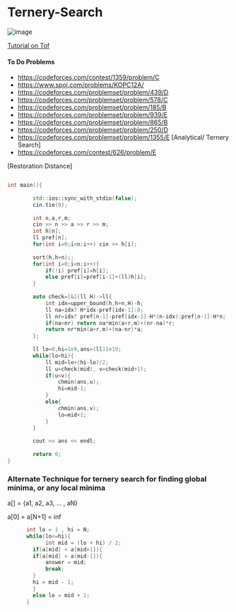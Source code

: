 # Ternery-Search

![image](https://user-images.githubusercontent.com/21307343/142763401-0d3203ac-3e72-4e29-a04f-a4ee820de117.png)

[Tutorial on Tof](https://codeforces.com/blog/entry/60702)

#### To Do Problems

* https://codeforces.com/contest/1359/problem/C
* https://www.spoj.com/problems/KOPC12A/
* https://codeforces.com/problemset/problem/439/D
* https://codeforces.com/problemset/problem/578/C
* https://codeforces.com/problemset/problem/185/B
* https://codeforces.com/problemset/problem/939/E
* https://codeforces.com/problemset/problem/865/B
* https://codeforces.com/problemset/problem/250/D
* https://codeforces.com/problemset/problem/1355/E [Analytical/ Ternery Search]
* https://codeforces.com/contest/626/problem/E


[Restoration Distance] 	

```cpp

int main(){
		
		std::ios::sync_with_stdio(false);
		cin.tie(0);
		
		int n,a,r,m;
		cin >> n >> a >> r >> m;
		int h[n];
		ll pref[n];
		for(int i=0;i<n;i++) cin >> h[i];
 
		sort(h,h+n);;
		for(int i=0;i<n;i++){
			if(!i) pref[i]=h[i];
			else pref[i]=pref[i-1]+(ll)h[i];
		}
 
		auto check=[&](ll H)->ll{
			int idx=upper_bound(h,h+n,H)-h;
			ll na=idx? H*idx-pref[idx-1]:0;
			ll nr=idx? pref[n-1]-pref[idx-1]-H*(n-idx):pref[n-1]-H*n;
			if(na<nr) return na*min(a+r,m)+(nr-na)*r;
			return nr*min(a+r,m)+(na-nr)*a;
		};
 
	 	ll lo=0,hi=1e9,ans=(ll)1e19;
	 	while(lo<hi){
	 		ll mid=lo+(hi-lo)/2;
	 		ll u=check(mid), v=check(mid+1);
	 		if(u<v){
	 			chmin(ans,u);
	 			hi=mid-1;
	 		}
	 		else{
	 			chmin(ans,v);
	 			lo=mid+1;
	 		}
	 	}
 
	 	cout << ans << endl;
 
		return 0;
}

```


### Alternate Technique for ternery search for finding global minima, or any local minima

a[] = {a1, a2, a3, ... , aN}

a[0] = a[N+1] = inf

```cpp
      int lo = 1 , hi = N;
      while(lo<=hi){
            int mid = (lo + hi) / 2;
	    if(a[mid] < a[mid+1]){
		if(a[mid] < a[mid-1]){
			answer = mid;
			break;
		}
		hi = mid - 1;
	    }
	    else lo = mid + 1;
      }
```
